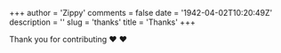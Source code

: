 +++
author = 'Zippy'
comments = false
date = '1942-04-02T10:20:49Z'
description = ''
slug = 'thanks'
title = 'Thanks'
+++

Thank you for contributing ❤ ❤️

